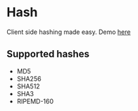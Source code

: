 # Hash
Client side hashing made easy. Demo [here](https://hash.stamplayapp.com)

## Supported hashes

- MD5
- SHA256
- SHA512
- SHA3
- RIPEMD-160